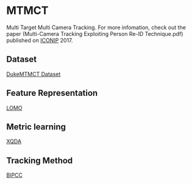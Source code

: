 # MTMCT
Multi Target Multi Camera Tracking. For more infomation, check out the paper (Multi-Camera Tracking Exploiting Person Re-ID Technique.pdf) published on [ICONIP](http://www.iconip2017.org) 2017.

## Dataset
[DukeMTMCT Dataset](http://vision.cs.duke.edu/DukeMTMC/details.html)

## Feature Representation
[LOMO](http://www.cbsr.ia.ac.cn/users/scliao/projects/lomo_xqda/)

## Metric learning
[XQDA](http://www.cbsr.ia.ac.cn/users/scliao/projects/lomo_xqda/)

## Tracking Method
[BIPCC](http://vision.cs.duke.edu/DukeMTMC/)
